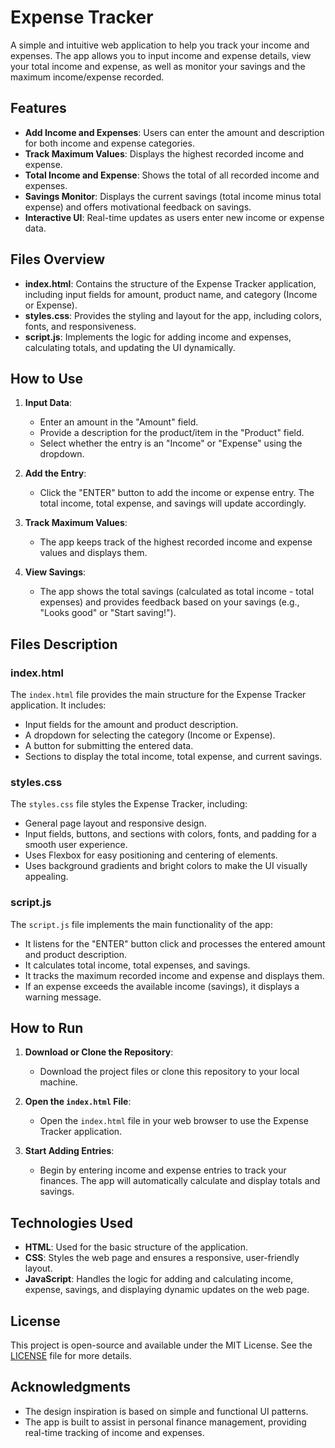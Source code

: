 # Expense Tracker

A simple and intuitive web application to help you track your income and expenses. The app allows you to input income and expense details, view your total income and expense, as well as monitor your savings and the maximum income/expense recorded.


## Features

- **Add Income and Expenses**: Users can enter the amount and description for both income and expense categories.
- **Track Maximum Values**: Displays the highest recorded income and expense.
- **Total Income and Expense**: Shows the total of all recorded income and expenses.
- **Savings Monitor**: Displays the current savings (total income minus total expense) and offers motivational feedback on savings.
- **Interactive UI**: Real-time updates as users enter new income or expense data.

## Files Overview

- **index.html**: Contains the structure of the Expense Tracker application, including input fields for amount, product name, and category (Income or Expense).
- **styles.css**: Provides the styling and layout for the app, including colors, fonts, and responsiveness.
- **script.js**: Implements the logic for adding income and expenses, calculating totals, and updating the UI dynamically.

## How to Use

1. **Input Data**:
   - Enter an amount in the "Amount" field.
   - Provide a description for the product/item in the "Product" field.
   - Select whether the entry is an "Income" or "Expense" using the dropdown.
   
2. **Add the Entry**:
   - Click the "ENTER" button to add the income or expense entry. The total income, total expense, and savings will update accordingly.
   
3. **Track Maximum Values**:
   - The app keeps track of the highest recorded income and expense values and displays them.

4. **View Savings**:
   - The app shows the total savings (calculated as total income - total expenses) and provides feedback based on your savings (e.g., "Looks good" or "Start saving!").

## Files Description

### index.html

The `index.html` file provides the main structure for the Expense Tracker application. It includes:
- Input fields for the amount and product description.
- A dropdown for selecting the category (Income or Expense).
- A button for submitting the entered data.
- Sections to display the total income, total expense, and current savings.

### styles.css

The `styles.css` file styles the Expense Tracker, including:
- General page layout and responsive design.
- Input fields, buttons, and sections with colors, fonts, and padding for a smooth user experience.
- Uses Flexbox for easy positioning and centering of elements.
- Uses background gradients and bright colors to make the UI visually appealing.

### script.js

The `script.js` file implements the main functionality of the app:
- It listens for the "ENTER" button click and processes the entered amount and product description.
- It calculates total income, total expenses, and savings.
- It tracks the maximum recorded income and expense and displays them.
- If an expense exceeds the available income (savings), it displays a warning message.

## How to Run

1. **Download or Clone the Repository**:
   - Download the project files or clone this repository to your local machine.

2. **Open the `index.html` File**:
   - Open the `index.html` file in your web browser to use the Expense Tracker application.

3. **Start Adding Entries**:
   - Begin by entering income and expense entries to track your finances. The app will automatically calculate and display totals and savings.

## Technologies Used

- **HTML**: Used for the basic structure of the application.
- **CSS**: Styles the web page and ensures a responsive, user-friendly layout.
- **JavaScript**: Handles the logic for adding and calculating income, expense, savings, and displaying dynamic updates on the web page.

## License

This project is open-source and available under the MIT License. See the [LICENSE](LICENSE) file for more details.

## Acknowledgments

- The design inspiration is based on simple and functional UI patterns.
- The app is built to assist in personal finance management, providing real-time tracking of income and expenses.
